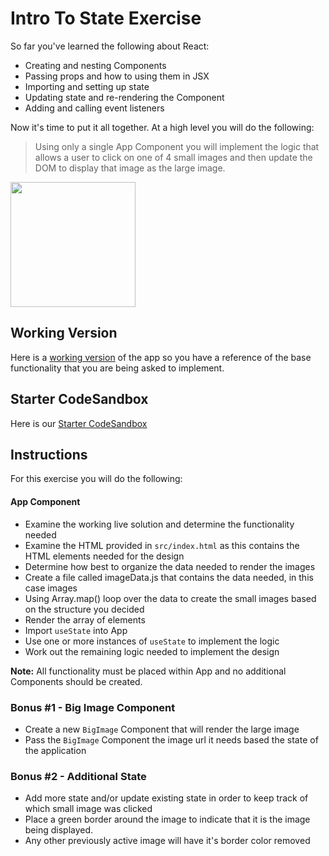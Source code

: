 # Intro To State Exercise

So far you've learned the following about React:

- Creating and nesting Components
- Passing props and how to using them in JSX
- Importing and setting up state
- Updating state and re-rendering the Component
- Adding and calling event listeners

Now it's time to put it all together. At a high level you will do the following:

> Using only a single App Component you will implement the logic that allows a user to click on one of 4 small images and then update the DOM to display that image as the large image.

<img src="https://i.imgur.com/M3xQbYR.jpg" width=200/>

## Working Version
Here is a [working version](https://klk6l.csb.app/) of the app so you have a reference of the base functionality that you are being asked to implement. 


## Starter CodeSandbox
Here is our [Starter CodeSandbox](https://codesandbox.io/s/react-cities-starter-0q48s?file=/src/App.js)


## Instructions
For this exercise you will do the following:

#### App Component
- Examine the working live solution and determine the functionality needed
- Examine the HTML provided in `src/index.html` as this contains the HTML elements needed for the design
- Determine how best to organize the data needed to render the images
- Create a file called imageData.js that contains the data needed, in this case images
- Using Array.map() loop over the data to create the small images based on the structure you decided
- Render the array of elements 
- Import `useState` into App
- Use one or more instances of `useState` to implement the logic
- Work out the remaining logic needed to implement the design

**Note:** All functionality must be placed within App and no additional Components should be created. 

### Bonus #1 - Big Image Component

- Create a new `BigImage` Component that will render the large image
- Pass the `BigImage` Component the image url it needs based the state of the application


### Bonus #2 - Additional State

- Add more state and/or update existing state in order to keep track of which small image was clicked
- Place a green border around the image to indicate that it is the image being displayed.
- Any other previously active image will have it's border color removed
